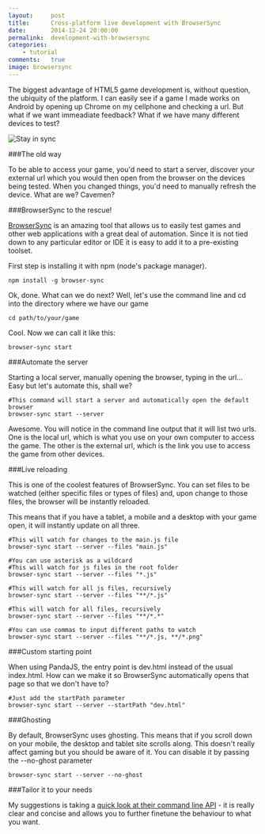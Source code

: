 ```yaml
---
layout:     post
title:      Cross-platform live development with BrowserSync
date:       2014-12-24 20:00:00
permalink:  development-with-browsersync
categories: 
    - tutorial
comments:   true
image: browsersync
---
```


The biggest advantage of HTML5 game development is, without question, the ubiquity of the platform. I can easily see if a game I made works on Android by opening up Chrome on my cellphone and checking a url. But what if we want immeadiate feedback? What if we have many different devices to test?

![Stay in sync]({{site.baseurl}}/assets/in_sync.png)

###The old way

To be able to access your game, you'd need to start a server, discover your external url which you would then open from the browser on the devices being tested. When you changed things, you'd need to manually refresh the device. What are we? Cavemen?

###BrowserSync to the rescue!

<a href="http://www.browsersync.io/" target="_blank">BrowserSync</a> is an amazing tool that allows us to easily test games and other web applications with a great deal of automation. Since it is not tied down to any particular editor or IDE it is easy to add it to a pre-existing toolset.

First step is installing it with npm (node's package manager).

    npm install -g browser-sync

Ok, done. What can we do next? Well, let's use the command line and cd into the directory where we have our game

    cd path/to/your/game
    
Cool. Now we can call it like this:

    browser-sync start

###Automate the server

Starting a local server, manually opening the browser, typing in the url... Easy but let's automate this, shall we?

    #This command will start a server and automatically open the default browser
    browser-sync start --server
    
Awesome. You will notice in the command line output that it will list two urls. One is the local url, which is what you use on your own computer to access the game. The other is the external url, which is the link you use to access the game from other devices.

###Live reloading

This is one of the coolest features of BrowserSync. You can set files to be watched (either specific files or types of files) and, upon change to those files, the browser will be instantly reloaded.

This means that if you have a tablet, a mobile and a desktop with your game open, it will instantly update on all three.

    #This will watch for changes to the main.js file
    browser-sync start --server --files "main.js"

    #You can use asterisk as a wildcard
    #This will watch for js files in the root folder
    browser-sync start --server --files "*.js"
    
    #This will watch for all js files, recursively
    browser-sync start --server --files "**/*.js"
    
    #This will watch for all files, recursively
    browser-sync start --server --files "**/*.*"
    
    #You can use commas to input different paths to watch
    browser-sync start --server --files "**/*.js, **/*.png"
    
###Custom starting point

When using PandaJS, the entry point is dev.html instead of the usual index.html. How can we make it so BrowserSync automatically opens that page so that we don't have to?

    #Just add the startPath parameter
    browser-sync start --server --startPath "dev.html"
    
###Ghosting

By default, BrowserSync uses ghosting. This means that if you scroll down on your mobile, the desktop and tablet site scrolls along. This doesn't really affect gaming but you should be aware of it. You can disable it by passing the --no-ghost parameter

    browser-sync start --server --no-ghost
    
###Tailor it to your needs

My suggestions is taking a <a href="http://www.browsersync.io/docs/command-line/" target="_blank">quick look at their command line API</a> - it is really clear and concise and allows you to further finetune the behaviour to what you want.
